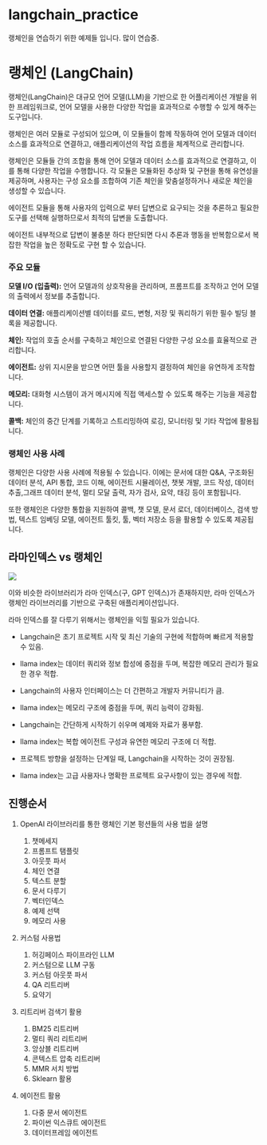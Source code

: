 # langchain_practice
랭체인을 연습하기 위한 예제들 입니다. 많이 연습중.

# 랭체인 (LangChain)

랭체인(LangChain)은 대규모 언어 모델(LLM)을 기반으로 한 어플리케이션 개발을 위한 프레임워크로, 언어 모델을 사용한 다양한 작업을 효과적으로 수행할 수 있게 해주는 도구입니다. 

랭체인은 여러 모듈로 구성되어 있으며, 이 모듈들이 함께 작동하여 언어 모델과 데이터 소스를 효과적으로 연결하고, 애플리케이션의 작업 흐름을 체계적으로 관리합니다. 

랭체인은 모듈들 간의 조합을 통해 언어 모델과 데이터 소스를 효과적으로 연결하고, 이를 통해 다양한 작업을 수행합니다. 각 모듈은 모듈화된 추상화 및 구현을 통해 유연성을 제공하며, 사용자는 구성 요소를 조합하여 기존 체인을 맞춤설정하거나 새로운 체인을 생성할 수 있습니다.

에이전트 모듈을 통해 사용자의 입력으로 부터 답변으로 요구되는 것을 추론하고 필요한 도구를 선택해 실행하므로서 최적의 답변을 도출합니다.

에이전트 내부적으로 답변이 불충분 하다 판단되면 다시 추론과 행동을 반복함으로서 복잡한 작업을 높은 정확도로 구현 할 수 있습니다. 

### 주요 모듈

**모델 I/O (입출력):** 언어 모델과의 상호작용을 관리하며, 프롬프트를 조작하고 언어 모델의 출력에서 정보를 추출합니다.

**데이터 연결:** 애플리케이션별 데이터를 로드, 변형, 저장 및 쿼리하기 위한 필수 빌딩 블록을 제공합니다.

**체인:** 작업의 호출 순서를 구축하고 체인으로 연결된 다양한 구성 요소를 효율적으로 관리합니다.

**에이전트:** 상위 지시문을 받으면 어떤 툴을 사용할지 결정하여 체인을 유연하게 조작합니다.

**메모리:** 대화형 시스템이 과거 메시지에 직접 액세스할 수 있도록 해주는 기능을 제공합니다.

**콜백:** 체인의 중간 단계를 기록하고 스트리밍하여 로깅, 모니터링 및 기타 작업에 활용됩니다.  

### 랭체인 사용 사례

랭체인은 다양한 사용 사례에 적용될 수 있습니다. 이에는 문서에 대한 Q&A, 구조화된 데이터 분석, API 통합, 코드 이해, 에이전트 시뮬레이션, 챗봇 개발, 코드 작성, 데이터 추출,그래프 데이터 분석, 멀티 모달 출력, 자가 검사, 요약, 태깅 등이 포함됩니다.

또한 랭체인은 다양한 통합을 지원하여 콜백, 챗 모델, 문서 로더, 데이터베이스, 검색 방법, 텍스트 임베딩 모델, 에이전트 툴킷, 툴, 벡터 저장소 등을 활용할 수 있도록 제공됩니다.



## 라마인덱스 vs 랭체인

![](https://img1.daumcdn.net/thumb/R1280x0/?scode=mtistory2&fname=https%3A%2F%2Fblog.kakaocdn.net%2Fdn%2FrdIRx%2Fbtszy3Jaw8y%2FjdbbN6j4jjRqZqK4C9EnJK%2Fimg.png)

이와 비슷한 라이브러리가 라마 인덱스(구, GPT 인덱스)가 존재하지만, 라마 인덱스가 랭체인 라이브러리를 기반으로 구축된 애플리케이션입니다.

라마 인덱스를 잘 다루기 위해서는 랭체인을 익힐 필요가 있습니다.

- Langchain은 초기 프로젝트 시작 및 최신 기술의 구현에 적합하며 빠르게 적용할 수 있음.
- llama index는 데이터 쿼리와 정보 합성에 중점을 두며, 복잡한 메모리 관리가 필요한 경우 적합.


- Langchain의 사용자 인터페이스는 더 간편하고 개발자 커뮤니티가 큼. 
- llama index는 메모리 구조에 중점을 두며, 쿼리 능력이 강화됨.


- Langchain는 간단하게 시작하기 쉬우며 예제와 자료가 풍부함.
- llama index는 복합 에이전트 구성과 유연한 메모리 구조에 더 적합.


- 프로젝트 방향을 설정하는 단계일 때, Langchain을 시작하는 것이 권장됨. 
- llama index는 고급 사용자나 명확한 프로젝트 요구사항이 있는 경우에 적합.

## 진행순서

1. OpenAI 라이브러리를 통한 랭체인 기본 펑션들의 사용 법을 설명
   1. 챗메세지
   2. 프롬프트 탬플릿
   3. 아웃풋 파서
   4. 체인 연결
   5. 텍스트 분할
   6. 문서 다루기
   7. 벡터인덱스
   8. 예제 선택
   9. 메모리 사용
   

2. 커스텀 사용법
   1. 허깅페이스 파이프라인 LLM
   2. 커스텀으로 LLM 구동
   3. 커스텀 아웃풋 파서
   4. QA 리트리버
   5. 요약기

3. 리트리버 검색기 활용
   1. BM25 리트리버
   2. 멀티 쿼리 리트리버
   3. 앙상블 리트리버
   4. 콘텍스트 압축 리트리버
   5. MMR 서치 방법
   6. Sklearn 활용

4. 에이전트 활용
   1. 다중 문서 에이전트
   2. 파이썬 익스큐트 에이전트
   3. 데이터프레임 에이전트
